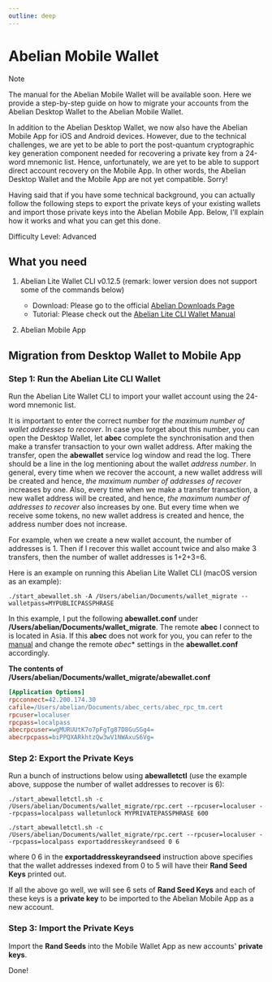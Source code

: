 ```yaml
---
outline: deep
---
```


# Abelian Mobile Wallet

> [!NOTE]
> The manual for the Abelian Mobile Wallet will be available soon. Here we provide a step-by-step guide on how to migrate your accounts from the Abelian Desktop Wallet to the Abelian Mobile Wallet.

In addition to the Abelian Desktop Wallet, we now also have the Abelian Mobile App for iOS and Android devices. However, due to the technical challenges, we are yet to be able to port the post-quantum cryptographic key generation component needed for recovering a private key from a 24-word mnemonic list. Hence, unfortunately, we are yet to be able to support direct account recovery on the Mobile App. In other words, the Abelian Desktop Wallet and the Mobile App are not yet compatible. Sorry!

Having said that if you have some technical background, you can actually follow the following steps to export the private keys of your existing wallets and import those private keys into the Abelian Mobile App. Below, I'll explain how it works and what you can get this done.

Difficulty Level: Advanced

## What you need

1. Abelian Lite Wallet CLI v0.12.5 (remark: lower version does not support some of the commands below)
   - Download: Please go to the official [Abelian Downloads Page](/downloads/latest#abelian-lite-wallet-cli)
   - Tutorial: Please check out the [Abelian Lite CLI Wallet Manual](/guide/wallet/wallet-cli-lite)

2. Abelian Mobile App

## Migration from Desktop Wallet to Mobile App

### Step 1: Run the Abelian Lite CLI Wallet

Run the Abelian Lite Wallet CLI to import your wallet account using the 24-word mnemonic list.

It is important to enter the correct number for *the maximum number of wallet addresses to recover*. In case you forget about this number, you can open the Desktop Wallet, let **abec** complete the synchronisation and then make a transfer transaction to your own wallet address. After making the transfer, open the **abewallet** service log window and read the log. There should be a line in the log mentioning about the wallet *address number*. In general, every time when we recover the account, a new wallet address will be created and hence, *the maximum number of addresses of recover* increases by one. Also, every time when we make a transfer transaction, a new wallet address will be created, and hence, *the maximum number of addresses to recover* also increases by one. But every time when we receive some tokens, no new wallet address is created and hence, the address number does not increase.

For example, when we create a new wallet account, the number of addresses is 1. Then if I recover this wallet account twice and also make 3 transfers, then the number of wallet addresses is 1+2+3=6.

Here is an example on running this Abelian Lite Wallet CLI (macOS version as an example):

```shell
./start_abewallet.sh -A /Users/abelian/Documents/wallet_migrate --walletpass=MYPUBLICPASSPHRASE
```

In this example, I put the following **abewallet.conf** under **/Users/abelian/Documents/wallet_migrate**. The remote **abec** I connect to is located in Asia. If this **abec** does not work for you, you can refer to the [manual](/guide/wallet/wallet-cli-lite) and change the remote *abec** settings in the **abewallet.conf** accordingly.

**The contents of /Users/abelian/Documents/wallet_migrate/abewallet.conf**

```ini
[Application Options]
rpcconnect=42.200.174.30
cafile=/Users/abelian/Documents/abec_certs/abec_rpc_tm.cert
rpcuser=localuser
rpcpass=localpass
abecrpcuser=wgMURUUtK7o7pFgTg87D8GuSGg4=
abecrpcpass=biPPQXARkhtzQw3wV1NWAxuS6Vg=
```

### Step 2: Export the Private Keys

Run a bunch of instructions below using **abewalletctl** (use the example above, suppose the number of wallet addresses to recover is 6):

```shell
./start_abewalletctl.sh -c /Users/abelian/Documents/wallet_migrate/rpc.cert --rpcuser=localuser --rpcpass=localpass walletunlock MYPRIVATEPASSPHRASE 600
```

```shell
./start_abewalletctl.sh -c /Users/abelian/Documents/wallet_migrate/rpc.cert --rpcuser=localuser --rpcpass=localpass exportaddresskeyrandseed 0 6
```

where 0 6 in the **exportaddresskeyrandseed** instruction above specifies that the wallet addresses indexed from 0 to 5 will have their **Rand Seed Keys** printed out.

If all the above go well, we will see 6 sets of **Rand Seed Keys** and each of these keys is a **private key** to be imported to the Abelian Mobile App as a new account.

### Step 3: Import the Private Keys
Import the **Rand Seeds** into the Mobile Wallet App as new accounts' **private keys**.

Done!